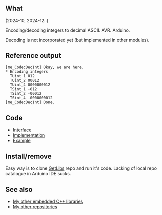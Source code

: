 ## What

(2024-10, 2024-12..)

Encoding/decoding integers to decimal ASCII. AVR. Arduino.

Decoding is not incorporated yet (but implemented in other modules).

## Reference output

```
[me_CodecDecInt] Okay, we are here.
* Encoding integers
  TUint_1 012
  TUint_2 00012
  TUint_4 0000000012
  TSint_1 -012
  TSint_2 -00012
  TSint_4 -0000000012
[me_CodecDecInt] Done.
```

## Code

* [Interface][Interface]
* [Implementation][Implementation]
* [Example][Example]

## Install/remove

Easy way is to clone [GetLibs][GetLibs] repo and run it's code.
Lacking of local repo catalogue in Arduino IDE sucks.

## See also

* [My other embedded C++ libraries][Embedded]
* [My other repositories][Repos]

[Example]: examples/me_CodecDecInt/me_CodecDecInt.ino
[Interface]: src/me_CodecDecInt.h
[Implementation]: src/me_CodecDecInt.cpp

[GetLibs]: https://github.com/martin-eden/Embedded-Framework-GetLibs

[Embedded]: https://github.com/martin-eden/Embedded_Crafts/tree/master/Parts
[Repos]: https://github.com/martin-eden/contents
